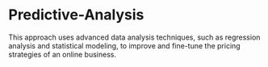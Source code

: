 # Predictive-Analysis
This approach uses advanced data analysis techniques, such as regression analysis and statistical modeling, to improve and fine-tune the pricing strategies of an online business. 
